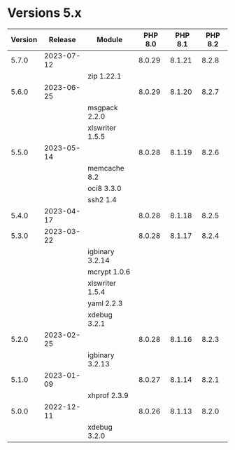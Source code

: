 <!-- markdownlint-disable MD013 -->
# Versions 5.x

| Version | Release    | Module          | PHP 8.0 | PHP 8.1 | PHP 8.2 |
|---------|------------|-----------------|---------|---------|---------|
| 5.7.0   | 2023-07-12 |                 | 8.0.29  | 8.1.21  | 8.2.8   |
|         |            | zip 1.22.1      |         |         |         |
| 5.6.0   | 2023-06-25 |                 | 8.0.29  | 8.1.20  | 8.2.7   |
|         |            | msgpack 2.2.0   |         |         |         |
|         |            | xlswriter 1.5.5 |         |         |         |
| 5.5.0   | 2023-05-14 |                 | 8.0.28  | 8.1.19  | 8.2.6   |
|         |            | memcache 8.2    |         |         |         |
|         |            | oci8 3.3.0      |         |         |         |
|         |            | ssh2 1.4        |         |         |         |
| 5.4.0   | 2023-04-17 |                 | 8.0.28  | 8.1.18  | 8.2.5   |
| 5.3.0   | 2023-03-22 |                 | 8.0.28  | 8.1.17  | 8.2.4   |
|         |            | igbinary 3.2.14 |         |         |         |
|         |            | mcrypt 1.0.6    |         |         |         |
|         |            | xlswriter 1.5.4 |         |         |         |
|         |            | yaml 2.2.3      |         |         |         |
|         |            | xdebug 3.2.1    |         |         |         |
| 5.2.0   | 2023-02-25 |                 | 8.0.28  | 8.1.16  | 8.2.3   |
|         |            | igbinary 3.2.13 |         |         |         |
| 5.1.0   | 2023-01-09 |                 | 8.0.27  | 8.1.14  | 8.2.1   |
|         |            | xhprof 2.3.9    |         |         |         |
| 5.0.0   | 2022-12-11 |                 | 8.0.26  | 8.1.13  | 8.2.0   |
|         |            | xdebug 3.2.0    |         |         |         |
